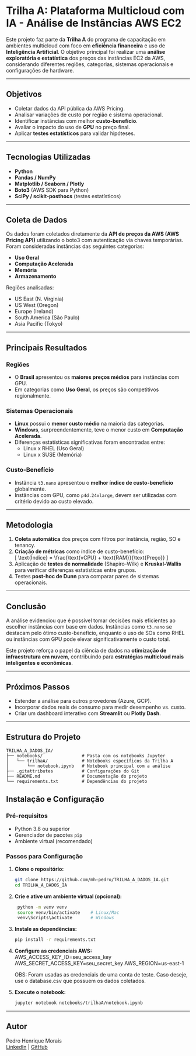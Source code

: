 # Trilha A: Plataforma Multicloud com IA - Análise de Instâncias AWS EC2

Este projeto faz parte da **Trilha A** do programa de capacitação em ambientes multicloud com foco em **eficiência financeira** e uso de **Inteligência Artificial**. O objetivo principal foi realizar uma **análise exploratória e estatística** dos preços das instâncias EC2 da AWS, considerando diferentes regiões, categorias, sistemas operacionais e configurações de hardware.

---

## Objetivos

- Coletar dados da API pública da AWS Pricing.
- Analisar variações de custo por região e sistema operacional.
- Identificar instâncias com melhor **custo-benefício**.
- Avaliar o impacto do uso de **GPU** no preço final.
- Aplicar **testes estatísticos** para validar hipóteses.

---

## Tecnologias Utilizadas

- **Python**
- **Pandas / NumPy**
- **Matplotlib / Seaborn / Plotly**
- **Boto3** (AWS SDK para Python)
- **SciPy / scikit-posthocs** (testes estatísticos)

---

## Coleta de Dados

Os dados foram coletados diretamente da **API de preços da AWS (AWS Pricing API)** utilizando o boto3 com autenticação via chaves temporárias. Foram consideradas instâncias das seguintes categorias:

- **Uso Geral**
- **Computação Acelerada**
- **Memória**
- **Armazenamento**

Regiões analisadas:

- US East (N. Virginia)
- US West (Oregon)
- Europe (Ireland)
- South America (São Paulo)
- Asia Pacific (Tokyo)

---

## Principais Resultados

### Regiões
- O **Brasil** apresentou os **maiores preços médios** para instâncias com GPU.
- Em categorias como **Uso Geral**, os preços são competitivos regionalmente.

### Sistemas Operacionais
- **Linux** possui o **menor custo médio** na maioria das categorias.
- **Windows**, surpreendentemente, teve o menor custo em **Computação Acelerada**.
- Diferenças estatísticas significativas foram encontradas entre:
  - Linux x RHEL (Uso Geral)
  - Linux x SUSE (Memória)

### Custo-Benefício
- Instância `t3.nano` apresentou o **melhor índice de custo-benefício** globalmente.
- Instâncias com GPU, como `p4d.24xlarge`, devem ser utilizadas com critério devido ao custo elevado.

---

## Metodologia

1. **Coleta automática** dos preços com filtros por instância, região, SO e tenancy.
2. **Criação de métricas** como índice de custo-benefício:  
   \[
   \text{Índice} = \frac{\text{vCPU} + \text{RAM}}{\text{Preço}}
   \]
3. Aplicação de **testes de normalidade** (Shapiro-Wilk) e **Kruskal-Wallis** para verificar diferenças estatísticas entre grupos.
4. Testes **post-hoc de Dunn** para comparar pares de sistemas operacionais.

---

## Conclusão

A análise evidenciou que é possível tomar decisões mais eficientes ao escolher instâncias com base em dados. Instâncias como `t3.nano` se destacam pelo ótimo custo-benefício, enquanto o uso de SOs como RHEL ou instâncias com GPU pode elevar significativamente o custo total.

Este projeto reforça o papel da ciência de dados na **otimização de infraestrutura em nuvem**, contribuindo para **estratégias multicloud mais inteligentes e econômicas**.

---

## Próximos Passos

- Estender a análise para outros provedores (Azure, GCP).
- Incorporar dados reais de consumo para medir desempenho vs. custo.
- Criar um dashboard interativo com **Streamlit** ou **Plotly Dash**.

---

## Estrutura do Projeto
```
TRILHA_A_DADOS_IA/
├── notebooks/               # Pasta com os notebooks Jupyter
│   └── trilhaA/             # Notebooks específicos da Trilha A
│       └── notebook.ipynb   # Notebook principal com a análise
├── .gitattributes           # Configurações do Git
├── README.md                # Documentação do projeto
└── requirements.txt         # Dependências do projeto
```

## Instalação e Configuração

### Pré-requisitos
- Python 3.8 ou superior
- Gerenciador de pacotes `pip`
- Ambiente virtual (recomendado)

### Passos para Configuração

1. **Clone o repositório:**
   ```bash
   git clone https://github.com/mh-pedro/TRILHA_A_DADOS_IA.git
   cd TRILHA_A_DADOS_IA

2. **Crie e ative um ambiente virtual (opcional):**

   ```bash
    python -m venv venv
    source venv/bin/activate    # Linux/Mac
    venv\Scripts\activate       # Windows
   ```
3. **Instale as dependências:**
   ```bash
   pip install -r requirements.txt
   ```
4. **Configure as credenciais AWS:**
    AWS_ACCESS_KEY_ID=seu_access_key
    AWS_SECRET_ACCESS_KEY=seu_secret_key
    AWS_REGION=us-east-1

    OBS: Foram usadas as credenciais de uma conta de teste.
    Caso deseje, use o database.csv que possuem os dados coletados.

5. **Execute o notebook:**
   ```bash
   jupyter notebook notebooks/trilhaA/notebook.ipynb
   ```

---
## Autor

Pedro Henrique Morais  
[LinkedIn](https://www.linkedin.com/in/mhpedro/) | [GitHub](https://github.com/mh-pedro)  
